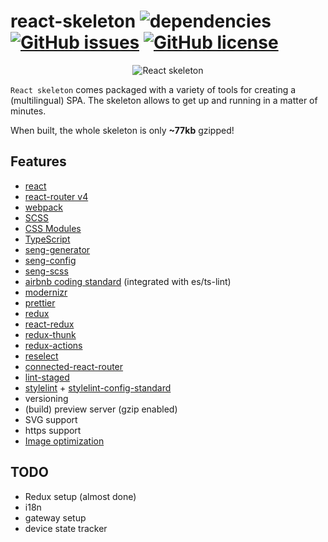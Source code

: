 # react-skeleton ![dependencies](https://img.shields.io/david/hjeti/react-skeleton.svg?style=flat-square) [![GitHub issues](https://img.shields.io/github/issues/hjeti/react-skeleton.svg?style=flat-square)](https://github.com/hjeti/react-skeleton/issues) [![GitHub license](https://img.shields.io/badge/license-MIT-blue.svg?style=flat-square)](https://raw.githubusercontent.com/hjeti/react-skeleton/master/LICENSE)

<p align="center">
    <img src="https://upload.wikimedia.org/wikipedia/commons/a/a7/React-icon.svg" alt="React skeleton" />
</p>

`React skeleton` comes packaged with a variety of tools for creating a (multilingual) SPA. The 
skeleton allows to get up and running in a matter of minutes.

When built, the whole skeleton is only **~77kb** gzipped!

## Features

* [react](https://github.com/facebook/react)
* [react-router v4](https://github.com/ReactTraining/react-router)
* [webpack](https://github.com/webpack/webpack)
* [SCSS](https://github.com/sass/sass)
* [CSS Modules](https://github.com/css-modules/css-modules)
* [TypeScript](https://github.com/Microsoft/TypeScript)
* [seng-generator](https://github.com/mediamonks/seng-generator)
* [seng-config](https://github.com/mediamonks/seng-config)
* [seng-scss](https://github.com/mediamonks/seng-scss)
* [airbnb coding standard](https://github.com/airbnb/javascript) (integrated with es/ts-lint)
* [modernizr](https://github.com/Modernizr/Modernizr)
* [prettier](https://prettier.io/)
* [redux](https://redux.js.org/)
* [react-redux](https://react-redux.js.org/)
* [redux-thunk](https://github.com/reduxjs/redux-thunk)
* [redux-actions](https://redux-actions.js.org/)
* [reselect](https://github.com/reduxjs/reselect)
* [connected-react-router](https://github.com/supasate/connected-react-router)
* [lint-staged](https://github.com/okonet/lint-staged)
* [stylelint](https://github.com/stylelint/stylelint) + [stylelint-config-standard](https://github.com/stylelint/stylelint-config-standard)
* versioning
* (build) preview server (gzip enabled)
* SVG support
* https support
* [Image optimization](https://github.com/Klathmon/imagemin-webpack-plugin)

## TODO
* Redux setup (almost done)
* i18n
* gateway setup
* device state tracker
